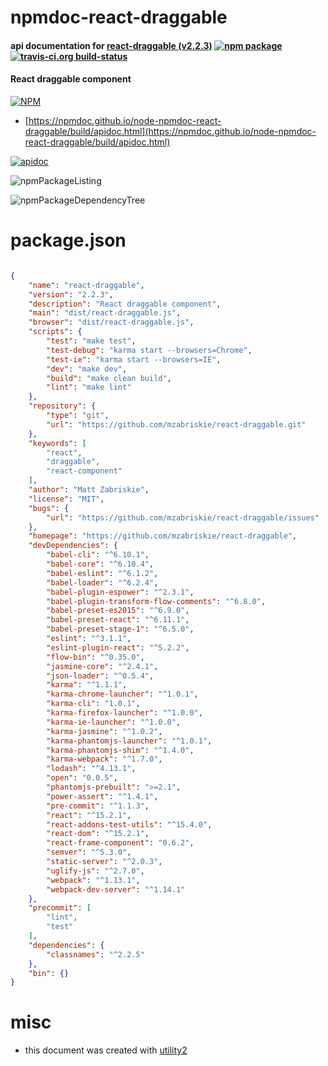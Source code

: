 # npmdoc-react-draggable

#### api documentation for  [react-draggable (v2.2.3)](https://github.com/mzabriskie/react-draggable)  [![npm package](https://img.shields.io/npm/v/npmdoc-react-draggable.svg?style=flat-square)](https://www.npmjs.org/package/npmdoc-react-draggable) [![travis-ci.org build-status](https://api.travis-ci.org/npmdoc/node-npmdoc-react-draggable.svg)](https://travis-ci.org/npmdoc/node-npmdoc-react-draggable)

#### React draggable component

[![NPM](https://nodei.co/npm/react-draggable.png?downloads=true&downloadRank=true&stars=true)](https://www.npmjs.com/package/react-draggable)

- [https://npmdoc.github.io/node-npmdoc-react-draggable/build/apidoc.html](https://npmdoc.github.io/node-npmdoc-react-draggable/build/apidoc.html)

[![apidoc](https://npmdoc.github.io/node-npmdoc-react-draggable/build/screenCapture.buildCi.browser.%252Ftmp%252Fbuild%252Fapidoc.html.png)](https://npmdoc.github.io/node-npmdoc-react-draggable/build/apidoc.html)

![npmPackageListing](https://npmdoc.github.io/node-npmdoc-react-draggable/build/screenCapture.npmPackageListing.svg)

![npmPackageDependencyTree](https://npmdoc.github.io/node-npmdoc-react-draggable/build/screenCapture.npmPackageDependencyTree.svg)



# package.json

```json

{
    "name": "react-draggable",
    "version": "2.2.3",
    "description": "React draggable component",
    "main": "dist/react-draggable.js",
    "browser": "dist/react-draggable.js",
    "scripts": {
        "test": "make test",
        "test-debug": "karma start --browsers=Chrome",
        "test-ie": "karma start --browsers=IE",
        "dev": "make dev",
        "build": "make clean build",
        "lint": "make lint"
    },
    "repository": {
        "type": "git",
        "url": "https://github.com/mzabriskie/react-draggable.git"
    },
    "keywords": [
        "react",
        "draggable",
        "react-component"
    ],
    "author": "Matt Zabriskie",
    "license": "MIT",
    "bugs": {
        "url": "https://github.com/mzabriskie/react-draggable/issues"
    },
    "homepage": "https://github.com/mzabriskie/react-draggable",
    "devDependencies": {
        "babel-cli": "^6.10.1",
        "babel-core": "^6.10.4",
        "babel-eslint": "^6.1.2",
        "babel-loader": "^6.2.4",
        "babel-plugin-espower": "^2.3.1",
        "babel-plugin-transform-flow-comments": "^6.8.0",
        "babel-preset-es2015": "^6.9.0",
        "babel-preset-react": "^6.11.1",
        "babel-preset-stage-1": "^6.5.0",
        "eslint": "^3.1.1",
        "eslint-plugin-react": "^5.2.2",
        "flow-bin": "^0.35.0",
        "jasmine-core": "^2.4.1",
        "json-loader": "^0.5.4",
        "karma": "^1.1.1",
        "karma-chrome-launcher": "^1.0.1",
        "karma-cli": "1.0.1",
        "karma-firefox-launcher": "^1.0.0",
        "karma-ie-launcher": "^1.0.0",
        "karma-jasmine": "^1.0.2",
        "karma-phantomjs-launcher": "^1.0.1",
        "karma-phantomjs-shim": "^1.4.0",
        "karma-webpack": "^1.7.0",
        "lodash": "^4.13.1",
        "open": "0.0.5",
        "phantomjs-prebuilt": ">=2.1",
        "power-assert": "^1.4.1",
        "pre-commit": "^1.1.3",
        "react": "^15.2.1",
        "react-addons-test-utils": "^15.4.0",
        "react-dom": "^15.2.1",
        "react-frame-component": "0.6.2",
        "semver": "^5.3.0",
        "static-server": "^2.0.3",
        "uglify-js": "^2.7.0",
        "webpack": "^1.13.1",
        "webpack-dev-server": "^1.14.1"
    },
    "precommit": [
        "lint",
        "test"
    ],
    "dependencies": {
        "classnames": "^2.2.5"
    },
    "bin": {}
}
```



# misc
- this document was created with [utility2](https://github.com/kaizhu256/node-utility2)
